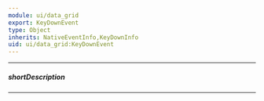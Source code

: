 ```yaml
---
module: ui/data_grid
export: KeyDownEvent
type: Object
inherits: NativeEventInfo,KeyDownInfo
uid: ui/data_grid:KeyDownEvent
---
```

---
##### shortDescription
<!-- Description goes here -->

---
<!-- Description goes here -->